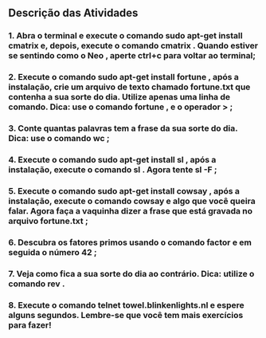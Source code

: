 ## Descrição das Atividades

### 1. Abra o terminal e execute o comando sudo apt-get install cmatrix e, depois, execute o comando cmatrix . Quando estiver se sentindo como o Neo , aperte ctrl+c para voltar ao terminal;
### 2. Execute o comando sudo apt-get install fortune , após a instalação, crie um arquivo de texto chamado fortune.txt que contenha a sua sorte do dia. Utilize apenas uma linha de comando. Dica: use o comando fortune , e o operador > ;
### 3. Conte quantas palavras tem a frase da sua sorte do dia. Dica: use o comando wc ;
### 4. Execute o comando sudo apt-get install sl , após a instalação, execute o comando sl . Agora tente sl -F ;
### 5. Execute o comando sudo apt-get install cowsay , após a instalação, execute o comando cowsay e algo que você queira falar. Agora faça a vaquinha dizer a frase que está gravada no arquivo fortune.txt ;
### 6. Descubra os fatores primos usando o comando factor e em seguida o número 42 ;
### 7. Veja como fica a sua sorte do dia ao contrário. Dica: utilize o comando rev .
### 8. Execute o comando telnet towel.blinkenlights.nl e espere alguns segundos. Lembre-se que você tem mais exercícios para fazer!
